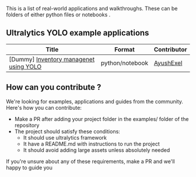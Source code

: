 This is a list of real-world applications and walkthroughs. These can be folders of either python files or notebooks .
## Ultralytics YOLO example applications
| Title                                          | Format          | Contributor                               |
|------------------------------------------------|-----------------|-------------------------------------------|
| [Dummy] [Inventory managenet using YOLO](./inventory-management)  | python/notebook| [AyushExel](https://github.com/AyushExel) |

## How can you contribute ?
We're looking for examples, applications and guides from the community. Here's how you can contribute:
* Make a PR after adding your project folder in the examples/ folder of the repository
* The project should satisfy these conditions:
    * It should use ultralytics framework
    * It have a README.md with instructions to run the project
    * It should avoid adding large assets unless absolutely needed

If you're unsure about any of these requirements, make a PR and we'll happy to guide you

